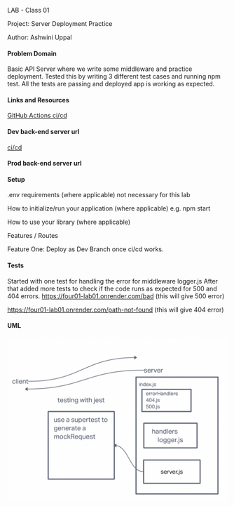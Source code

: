 LAB - Class 01

Project: Server Deployment Practice

Author: Ashwini Uppal

#### Problem Domain
Basic API Server where we write some middleware and practice deployment. Tested this by writing 3 different test cases and running npm test. All the tests are passing and deployed app is working as expected.

#### Links and Resources

[GitHub Actions ci/cd](https://github.com/ashuppal/server-deployment-practice/actions)

#### Dev back-end server url

[ci/cd](https://four01-lab01.onrender.com)

#### Prod back-end server url


#### Setup
.env requirements (where applicable)
not necessary for this lab

How to initialize/run your application (where applicable)
e.g. npm start

How to use your library (where applicable)

Features / Routes

Feature One: Deploy as Dev Branch once ci/cd works.

#### Tests

Started with one test for handling the error for middleware logger.js
After that added more tests to check if the code runs as expected for 500 and 404 errors.
https://four01-lab01.onrender.com/bad 
(this will give 500 error)

https://four01-lab01.onrender.com/path-not-found
(this will give 404 error)

 #### UML


![lab01 UML](assets/UML.png)


